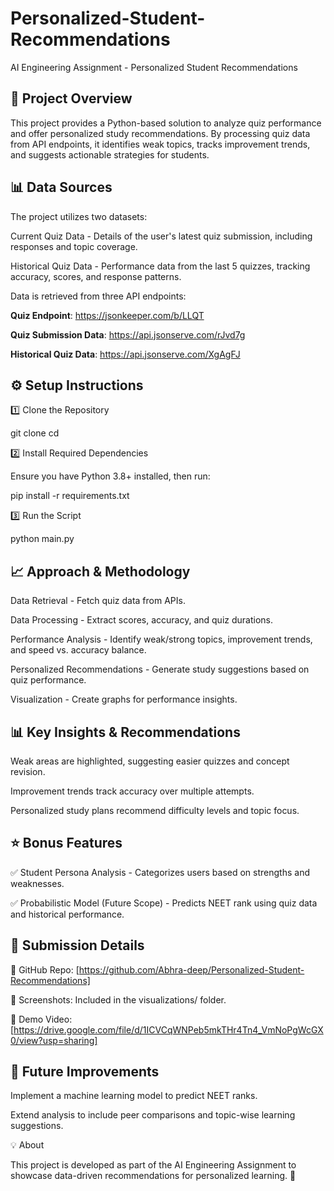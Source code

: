 # Personalized-Student-Recommendations
AI Engineering Assignment - Personalized Student Recommendations

📌 Project Overview
----

This project provides a Python-based solution to analyze quiz performance and offer personalized study recommendations. By processing quiz data from API endpoints, it identifies weak topics, tracks improvement trends, and suggests actionable strategies for students.

📊 Data Sources
----

The project utilizes two datasets:

Current Quiz Data - Details of the user's latest quiz submission, including responses and topic coverage.

Historical Quiz Data - Performance data from the last 5 quizzes, tracking accuracy, scores, and response patterns.

Data is retrieved from three API endpoints:

**Quiz Endpoint**: https://jsonkeeper.com/b/LLQT

**Quiz Submission Data**: https://api.jsonserve.com/rJvd7g

**Historical Quiz Data**: https://api.jsonserve.com/XgAgFJ

⚙️ Setup Instructions
----
1️⃣ Clone the Repository

git clone <your-github-repo-link>
cd <your-repo-name>


2️⃣ Install Required Dependencies

Ensure you have Python 3.8+ installed, then run:

pip install -r requirements.txt

3️⃣ Run the Script

python main.py

📈 Approach & Methodology
----

Data Retrieval - Fetch quiz data from APIs.

Data Processing - Extract scores, accuracy, and quiz durations.

Performance Analysis - Identify weak/strong topics, improvement trends, and speed vs. accuracy balance.

Personalized Recommendations - Generate study suggestions based on quiz performance.

Visualization - Create graphs for performance insights.

📊 Key Insights & Recommendations
-----

Weak areas are highlighted, suggesting easier quizzes and concept revision.

Improvement trends track accuracy over multiple attempts.

Personalized study plans recommend difficulty levels and topic focus.

⭐ Bonus Features
-----

✅ Student Persona Analysis - Categorizes users based on strengths and weaknesses.

✅ Probabilistic Model (Future Scope) - Predicts NEET rank using quiz data and historical performance.

📌 Submission Details
----

🔗 GitHub Repo: [https://github.com/Abhra-deep/Personalized-Student-Recommendations]

📸 Screenshots: Included in the visualizations/ folder.

🎥 Demo Video: [https://drive.google.com/file/d/1ICVCqWNPeb5mkTHr4Tn4_VmNoPgWcGX0/view?usp=sharing]

🚀 Future Improvements
----

Implement a machine learning model to predict NEET ranks.

Extend analysis to include peer comparisons and topic-wise learning suggestions.

💡 About

This project is developed as part of the AI Engineering Assignment to showcase data-driven recommendations for personalized learning. 🚀
